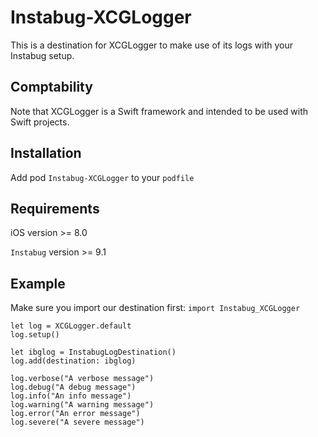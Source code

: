 # Instabug-XCGLogger
This is a destination for XCGLogger to make use of its logs with your Instabug setup.

## Comptability
Note that XCGLogger is a Swift framework and intended to be used with Swift projects.

## Installation

Add pod `Instabug-XCGLogger` to your `podfile`

## Requirements

iOS version >= 8.0

`Instabug` version >= 9.1

## Example
Make sure you import our destination first: `import Instabug_XCGLogger`

```
let log = XCGLogger.default
log.setup()

let ibglog = InstabugLogDestination()
log.add(destination: ibglog)

log.verbose("A verbose message")
log.debug("A debug message")
log.info("An info message")
log.warning("A warning message")
log.error("An error message")
log.severe("A severe message")
```
